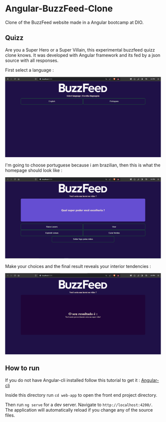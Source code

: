 # Angular-BuzzFeed-Clone
Clone of the BuzzFeed website made in a Angular bootcamp at DIO.

## Quizz

Are you a Super Hero or a Super Villain, this experimental buzzfeed quizz clone knows.
It was developed with Angular framework and its fed by a json source with all responses.

First select a language :

![lang_slct](./rdmimgs/lang_selection.png)

I'm going to choose portuguese because i am brazilian, then this is what the homepage should look like :

![homepage](./rdmimgs/homepage.png)

Make your choices and the final result reveals your interior tendencies :

![results](./rdmimgs/results.png)

## How to run

If you do not have Angular-cli installed follow this tutorial to get it : [Angular-cli](https://angular.io/guide/setup-local)

Inside this directory run `cd web-app` to open the front end project directory.

Then run `ng serve` for a dev server. Navigate to `http://localhost:4200/`. The application will automatically reload if you change any of the source files.

